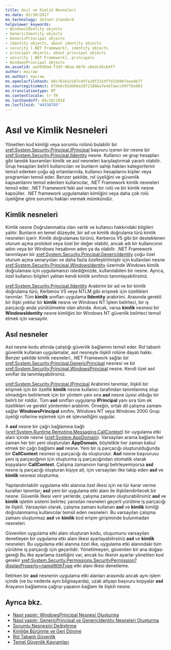 ```yaml
---
title: Asıl ve Kimlik Nesneleri
ms.date: 03/30/2017
ms.technology: dotnet-standard
helpviewer_keywords:
- WindowsIdentity objects
- GenericIdentity objects
- GenericPrincipal objects
- identity objects, about identity objects
- security [.NET Framework], identity objects
- principal objects, about principal objects
- security [.NET Framework], principals
- WindowsPrincipal objects
ms.assetid: aa5930ad-f3d7-40aa-b6f6-c6edcd5c64f7
author: mairaw
ms.author: mairaw
ms.openlocfilehash: b8c7616a3187cd5fa28f231dffd15b0bfeea4b7f
ms.sourcegitcommit: 67de6cb5dd66a19f2180ba7e4d7aecc697f8a963
ms.translationtype: MT
ms.contentlocale: tr-TR
ms.lasthandoff: 09/10/2018
ms.locfileid: "44338785"
---
```

# <a name="principal-and-identity-objects"></a>Asıl ve Kimlik Nesneleri
Yönetilen kod kimliği veya sorumlu rolünü bulabilir bir <xref:System.Security.Principal.IPrincipal> başvuru içeren bir nesne bir <xref:System.Security.Principal.IIdentity> nesne. Kullanıcı ve grup hesapları gibi tanıdık kavramları kimlik ve asıl nesneleri karşılaştırmak yararlı olabilir. Grup hesapları belirli kullanıcıları ve bunların sahip hakları kategorilerini temsil ederken çoğu ağ ortamlarında, kullanıcı hesaplarını kişiler veya programları temsil eder. Benzer şekilde, rol üyeliğini ve güvenlik kapsamlarını temsil ederken kullanıcılar, .NET Framework kimlik nesneleri temsil eder. .NET Framework'teki asıl nesne bir rolü ve bir kimlik nesne kapsüller. .NET framework uygulamaları kimliğini veya daha çok rolü üyeliğine göre sorumlu hakları vermek mümkündür.  
  
## <a name="identity-objects"></a>Kimlik nesneleri  
 Kimlik nesne Doğrulanmakta olan varlık ve kullanıcı hakkındaki bilgileri yalıtır. Bunların en temel düzeyde, bir ad ve kimlik doğrulama türü kimlik nesneleri içerir. Kimlik doğrulaması türünü, Kerberos V5 gibi bir desteklenen oturum açma protokol veya özel bir değer olabilir, ancak adı bir kullanıcının adını veya bir Windows hesabının adını ya da olabilir. .NET Framework tanımlayan bir <xref:System.Security.Principal.GenericIdentity> çoğu özel oturum açma senaryoları ve daha fazla özelleştirilmiştir için kullanılan nesne <xref:System.Security.Principal.WindowsIdentity> üzerinde Windows kimlik doğrulaması için uygulamanızı istediğinizde, kullanılabilen bir nesne. Ayrıca, özel kullanıcı bilgileri yalıtan kendi kimlik sınıfınızı tanımlayabilirsiniz.  
  
 <xref:System.Security.Principal.IIdentity> Arabirim bir ad ve bir kimlik doğrulama türü, Kerberos V5 veya NTLM gibi erişmek için özellikleri tanımlar. Tüm **kimlik** sınıfları uygulama **IIdentity** arabirimi. Arasında gerekli bir ilişki yoktur bir **kimlik** nesne ve Windows NT İşlem belirteci, bir iş parçacığı anda yürütülmekte olan altında. Ancak, varsa **kimlik** nesnesi bir **WindowsIdentity** nesne kimliğini bir Windows NT güvenlik belirteci temsil etmek için varsayılır.  
  
## <a name="principal-objects"></a>Asıl nesneler  
 Asıl nesne kodu altında çalıştığı güvenlik bağlamını temsil eder. Rol tabanlı güvenlik kullanan uygulamalar, asıl nesneyle ilişkili rolüne dayalı hakkı. Benzer şekilde kimlik nesneleri, .NET Framework sağlar bir <xref:System.Security.Principal.GenericPrincipal> nesnesi ve bir <xref:System.Security.Principal.WindowsPrincipal> nesne. Kendi özel asıl sınıflar da tanımlayabilirsiniz.  
  
 <xref:System.Security.Principal.IPrincipal> Arabirimi tanımlar, ilişkili bir erişmek için bir özellik **kimlik** nesne kullanıcı tarafından tanımlanmış olup olmadığını belirlemek için bir yöntem yanı sıra **asıl** nesne üyesi olduğu bir belirli bir roldür. Tüm **asıl** sınıfları uygulama **IPrincipal** yanı sıra tüm ek özellikleri ve gerekli yöntemleri arabirim. Örneğin, ortak dil çalışma zamanı sağlar **WindowsPrincipal** sınıfını, Windows NT veya Windows 2000 Grup üyeliği rollerine eşlemek için ek işlevselliğini uygular.  
  
 A **asıl** nesne bir çağrı bağlamına bağlı (<xref:System.Runtime.Remoting.Messaging.CallContext>) bir uygulama etki alanı içinde nesne (<xref:System.AppDomain>). Varsayılan arama bağlamı her zaman her biri yeni oluşturulan **AppDomain**, böylelikle her zaman kabul etmek bir çağrı bağlamı **asıl** nesne. Yeni bir iş parçacığı oluşturulduğunda bir **CallContext** nesnesi iş parçacığı da oluşturulur. **Asıl** nesne başvurusu yeni iş parçacığının için oluşturma iş parçacığından otomatik olarak kopyalanır **CallContext**. Çalışma zamanının hangi belirleyemiyorsa **asıl** nesne iş parçacığı oluşturan kişiye ait, için varsayılan ilke takip eden **asıl** ve **kimlik** nesnesi oluşturma.  
  
 Yapılandırılabilir uygulama etki alanına özel ilkesi için ne tür karar verme kuralları tanımlar; **asıl** yeni bir uygulama etki alanı ile ilişkilendirilecek bir nesne. Güvenlik İlkesi verir yerlerde, çalışma zamanı oluşturabilirsiniz **asıl** ve **kimlik** işletim sistemi belirteç yansıtan nesneleri geçerli yürütme iş parçacığı ile ilişkili. Varsayılan olarak, çalışma zamanı kullanan **asıl** ve **kimlik** kimliği doğrulanmamış kullanıcılar temsil eden nesneleri. Bu varsayılan çalışma zamanı oluşturmaz **asıl** ve **kimlik** kod erişim girişiminde bulunmadan nesneleri.  
  
 Güvenilen uygulama etki alanı oluşturan kodu, oluşumunu varsayılan denetleyen bir uygulama etki alanı ilkesi ayarlayabilirsiniz **asıl** ve **kimlik** nesneleri. Bu uygulama etki alanına özel ilke, uygulama etki alanındaki tüm yürütme iş parçacığı için geçerlidir. Yönetilmeyen, güvenilen bir ana doğası gereği Bu ilke ayarlama özelliğini var, ancak bu ilkenin ayarlar yönetilen kod gerekir <xref:System.Security.Permissions.SecurityPermission?displayProperty=nameWithType> etki alanı ilkesi denetleme.  
  
 İletirken bir **asıl** nesnenin uygulama etki alanları arasında ancak aynı işlem içinde (ve bu nedenle aynı bilgisayarda), uzak altyapı başvuru kopyalar **asıl** Arayanın bağlamına çağrıyı yapanın bağlam ile ilişkili nesne.  
  
## <a name="see-also"></a>Ayrıca bkz.

- [Nasıl yapılır: WindowsPrincipal Nesnesi Oluşturma](../../../docs/standard/security/how-to-create-a-windowsprincipal-object.md)  
- [Nasıl yapılır: GenericPrincipal ve GenericIdentity Nesneleri Oluşturma](../../../docs/standard/security/how-to-create-genericprincipal-and-genericidentity-objects.md)  
- [Sorumlu Nesnesini Değiştirme](../../../docs/standard/security/replacing-a-principal-object.md)  
- [Kimliğe Bürünme ve Geri Dönme](../../../docs/standard/security/impersonating-and-reverting.md)  
- [Rol Tabanlı Güvenlik](../../../docs/standard/security/role-based-security.md)  
- [Temel Güvenlik Kavramları](../../../docs/standard/security/key-security-concepts.md)
